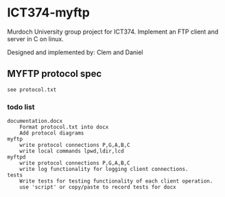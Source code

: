 # ICT374-myftp
Murdoch University group project for ICT374. Implement an FTP client and server in C on linux.

Designed and implemented by:
Clem and Daniel


## MYFTP protocol spec
	see protocol.txt

### todo list
	documentation.docx
		Format protocol.txt into docx
		Add protocol diagrams
	myftp
		write protocol connections P,G,A,B,C
		write local commands lpwd,ldir,lcd
	myftpd
		write protocol connections P,G,A,B,C
		write log functionality for logging client connections.
	tests
		Write tests for testing functionality of each client operation.
		use 'script' or copy/paste to record tests for docx



